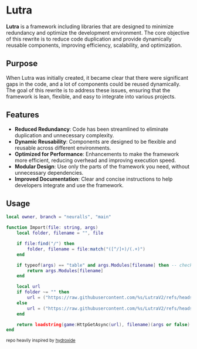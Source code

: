 # Lutra

**Lutra** is a framework including libraries that are designed to minimize redundancy and optimize the development environment. The core objective of this rewrite is to reduce code duplication and provide dynamically reusable components, improving efficiency, scalability, and optimization.

## Purpose

When Lutra was initially created, it became clear that there were significant gaps in the code, and a lot of components could be reused dynamically. The goal of this rewrite is to address these issues, ensuring that the framework is lean, flexible, and easy to integrate into various projects.

## Features

- **Reduced Redundancy**: Code has been streamlined to eliminate duplication and unnecessary complexity.
- **Dynamic Reusability**: Components are designed to be flexible and reusable across different environments.
- **Optimized for Performance**: Enhancements to make the framework more efficient, reducing overhead and improving execution speed.
- **Modular Design**: Use only the parts of the framework you need, without unnecessary dependencies.
- **Improved Documentation**: Clear and concise instructions to help developers integrate and use the framework.

## Usage
```lua
local owner, branch = "neuralls", "main"

function Import(file: string, args)
    local folder, filename = "", file

    if file:find("/") then
        folder, filename = file:match("([^/]+)/(.+)")
    end

    if typeof(args) == "table" and args.Modules[filename] then -- check if module exists, if it does return it
        return args.Modules[filename]
    end

    local url
    if folder ~= "" then
        url = ("https://raw.githubusercontent.com/%s/LutraV2/refs/heads/%s/%s/%s.lua"):format(owner, branch, folder, filename)
    else
        url = ("https://raw.githubusercontent.com/%s/LutraV2/refs/heads/%s/%s.lua"):format(owner, branch, filename)
    end

    return loadstring(game:HttpGetAsync(url), filename)(args or false)
end
```
<small>repo heavily inspired by [hydroxide](https://github.com/Upbolt/Hydroxide) </small>
